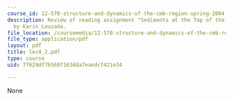 ```yaml
---
course_id: 12-570-structure-and-dynamics-of-the-cmb-region-spring-2004
description: Review of reading assignment "Sediments at the Top of the Earth?s Core"
  by Karin Louzada.
file_location: /coursemedia/12-570-structure-and-dynamics-of-the-cmb-region-spring-2004/7f629df7b569f163dda7eaedcf421e34_lec4_2.pdf
file_type: application/pdf
layout: pdf
title: lec4_2.pdf
type: course
uid: 7f629df7b569f163dda7eaedcf421e34

---
```

None